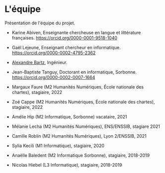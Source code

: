 # L'équipe

Présentation de l'équipe du projet.

- Karine Abiven, Enseignante chercheuse en langue et littérature françaises. https://orcid.org/0000-0001-9518-1040

- Gaël Lejeune, Enseignant chercheur  en informatique. https://orcid.org/0000-0002-4795-2362

- [Alexandre Bartz](https://cv.archives-ouvertes.fr/alexandre-bartz?langChosen=fr), Ingénieur. 

- Jean-Baptiste Tanguy, Doctorant en informatique, Sorbonne. https://orcid.org/0000-0002-0007-1664

- Margaux Faure (M2 Humanités Numériques, École nationale des chartes), stagiaire, 2022

- Zoé Cappe (M2 Humanités Numériques, École nationale des chartes), stagiaire, 2022

- Amélie Hip (M2 Informatique, Sorbonne) vacataire, 2021

- Mélanie Lecha (M2 Humanités Numériques), ENS/ENSSIB, stagiare 2021

- Camille Roblin (M2 Humanités Numériques), Lyon 2/ENSSIB, 2021

- Sylia Kecili (M1 Informatique), stagiaire, 2020

- Anaëlle Baledent (M2 Informatique Sorbonne), stagiaire, 2018-2019

- Nicolas Hiebel (L3 Informatique), stagiaire, 2018-2019

